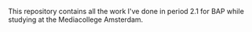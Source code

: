 This repository contains all the work I've done in period 2.1 for BAP while studying at the Mediacollege Amsterdam.